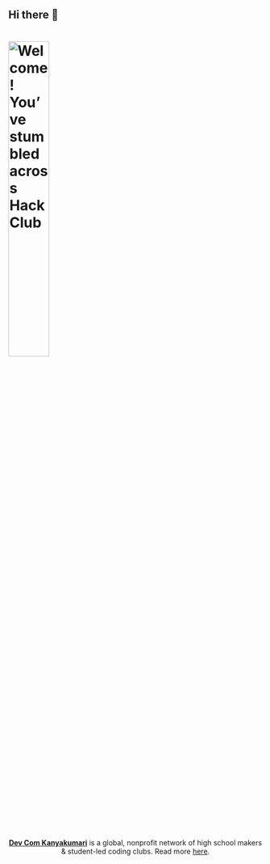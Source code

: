 ## Hi there 👋

# <img src="https://avatars.githubusercontent.com/u/113163851?s=200&v=4" width="40%" alt="Welcome! You’ve stumbled across Hack Club">

<p align="center">
  <a href=""><b>Dev Com Kanyakumari</b></a> is a global, nonprofit network of high school makers & student-led coding clubs. Read more <a href="#">here</a>.
</p>

